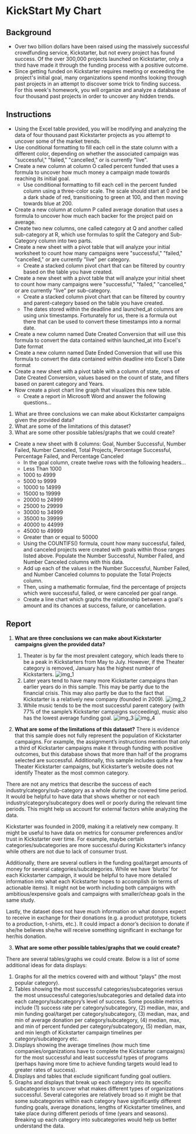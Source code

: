 # KickStart My Chart
## Background
* Over two billion dollars have been raised using the massively successful crowdfunding service, Kickstarter, but not every project has found success. Of the over 300,000 projects launched on Kickstarter, only a third have made it through the funding process with a positive outcome.
* Since getting funded on Kickstarter requires meeting or exceeding the project's initial goal, many organizations spend months looking through past projects in an attempt to discover some trick to finding success. For this week's homework, you will organize and analyze a database of four thousand past projects in order to uncover any hidden trends.
## Instructions
* Using the Excel table provided, you will be modifying and analyzing the data of four thousand past Kickstarter projects as you attempt to uncover some of the market trends.
* Use conditional formatting to fill each cell in the state column with a different color, depending on whether the associated campaign was "successful," "failed," "cancelled," or is currently "live".
* Create a new column at column O called percent funded that uses a formula to uncover how much money a campaign made towards reaching its initial goal.
  * Use conditional formatting to fill each cell in the percent funded column using a three-color scale. The scale should start at 0 and be a dark shade of red, transitioning to green at 100, and then moving towards blue at 200.
* Create a new column at column P called average donation that uses a formula to uncover how much each backer for the project paid on average.
* Create two new columns, one called category at Q and another called sub-category at R, which use formulas to split the Category and Sub-Category column into two parts.
* Create a new sheet with a pivot table that will analyze your initial worksheet to count how many campaigns were "successful," "failed," "cancelled," or are currently "live" per category.
  * Create a stacked column pivot chart that can be filtered by country based on the table you have created.
* Create a new sheet with a pivot table that will analyze your initial sheet to count how many campaigns were "successful," "failed," "cancelled," or are currently "live" per sub-category.
  * Create a stacked column pivot chart that can be filtered by country and parent-category based on the table you have created.
  * The dates stored within the deadline and launched_at columns are using unix timestamps. Fortunately for us, there is a formula out there that can be used to convert these timestamps into a normal date.
* Create a new column named Date Created Conversion that will use this formula to convert the data contained within launched_at into Excel's Date format
* Create a new column named Date Ended Conversion that will use this formula to convert the data contained within deadline into Excel's Date format
* Create a new sheet with a pivot table with a column of state, rows of Date Created Conversion, values based on the count of state, and filters based on parent category and Years.
* Now create a pivot chart line graph that visualizes this new table.
  * Create a report in Microsoft Word and answer the following questions...
1. What are three conclusions we can make about Kickstarter campaigns given the provided data?
2. What are some of the limitations of this dataset?
3. What are some other possible tables/graphs that we could create?
* Create a new sheet with 8 columns: Goal, Number Successful, Number Failed, Number Canceled, Total Projects, Percentage Successful, Percentage Failed, and Percentage Canceled
  * In the goal column, create twelve rows with the following headers...
  * Less Than 1000
  * 1000 to 4999
  * 5000 to 9999
  * 10000 to 14999
  * 15000 to 19999
  * 20000 to 24999
  * 25000 to 29999
  * 30000 to 34999
  * 35000 to 39999
  * 40000 to 44999
  * 45000 to 49999
  * Greater than or equal to 50000
  * Using the COUNTIFS() formula, count how many successful, failed, and canceled projects were created with goals within those ranges listed above. Populate the Number Successful, Number Failed, and Number Canceled columns with this data.
  * Add up each of the values in the Number Successful, Number Failed, and Number Canceled columns to populate the Total Projects column.
  * Then, using a mathematic formulae, find the percentage of projects which were successful, failed, or were canceled per goal range.
  * Create a line chart which graphs the relationship between a goal's amount and its chances at success, failure, or cancellation.
## Report
1. **What are three conclusions we can make about Kickstarter campaigns given the provided data?**
   
   1. Theater is by far the most prevalent category, which leads there to be a peak in Kickstarters from May to July. However, if the Theater category is removed, January has the highest number of Kickstarters.
   ![img_1](https://user-images.githubusercontent.com/43838442/53138910-bc998b80-353c-11e9-830c-a91e223d93ea.png)
   2. Later years tend to have many more Kickstarter campaigns than earlier years do in this sample. This may be partly due to the financial crisis. This may also partly be due to the fact that Kickstarter is a relatively new company (founded in 2009).
   ![img_2](https://user-images.githubusercontent.com/43838442/53138991-01252700-353d-11e9-8a03-deb204ee8ea0.png)
   3. While music tends to be the most successful parent category (with 77% of the sample’s Kickstarter campaigns succeeding), music also has the lowest average funding goal.
   ![img_3](https://user-images.githubusercontent.com/43838442/53139090-5d884680-353d-11e9-82be-0bb6a331b8a3.png)
   ![img_4](https://user-images.githubusercontent.com/43838442/53139095-5feaa080-353d-11e9-9a82-6ec32c877be6.png)
2. **What are some of the limitations of this dataset?**
 There is evidence that this sample does not fully represent the population of Kickstarter campaigns. For example, the assignment’s instructions mention that only a third of Kickstarter campaigns make it through funding with positive outcomes, but this database shows that more than half of the programs selected are successful. Additionally, this sample includes quite a few Theater Kickstarter campaigns, but Kickstarter’s website does not identify Theater as the most common category.

There are not any metrics that describe the success of each industry/category/sub-category as a whole during the covered time period. It would be helpful to have data that shows whether or not each industry/category/subcategory does well or poorly during the relevant time periods. This might help us account for external factors while analyzing the data.

Kickstarter was founded in 2009, making it a relatively new company. It might be useful to have data on metrics for consumer preferences and/or trust in Kickstarter over time. For example, maybe certain categories/subcategories are more successful during Kickstarter’s infancy while others are not due to lack of consumer trust.

Additionally, there are several outliers in the funding goal/target amounts of money for several categories/subcategories. While we have ‘blurbs’ for each Kickstarter campaign, it would be helpful to have more detailed information into what each Kickstarter hopes to accomplish (in terms of actionable items). It might not be worth including both campaigns with ambitious/expensive goals and campaigns with smaller/cheap goals in the same study.

Lastly, the dataset does not have much information on what donors expect to receive in exchange for their donations (e.g. a product prototype, tickets to a production, t-shirts, etc.). It could impact a donor’s decision to donate if she/he believes she/he will receive something significant in exchange for her/his donation.
  
3. **What are some other possible tables/graphs that we could create?**

There are several tables/graphs we could create. Below is a list of some additional ideas for data displays:
1. Graphs for all the metrics covered with and without “plays” (the most popular category).
2.	Tables showing the most successful categories/subcategories versus the most unsuccessful categories/subcategories and detailed data into each category/subcategory’s level of success. Some possible metrics include (1) success rate per category/subcategory, (2) median, max, and min funding goal/target per category/subcategory, (3) median, max, and min of average donation per category/subcategory, (4) median, max, and min of percent funded per category/subcategory, (5) median, max, and min length of Kickstarter campaign timelines per category/subcategory etc.
3.	Displays showing the average timelines (how much time companies/organizations have to complete the Kickstarter campaigns) for the most successful and least successful types of programs (perhaps having more time to achieve funding targets would lead to greater rates of success).
4.	Displays and tables that exclude significant funding goal outliers.
5.	Graphs and displays that break up each category into its specific subcategories to uncover what makes different types of organizations successful. Several categories are relatively broad so it might be that some subcategories within each category have significantly different funding goals, average donations, lengths of Kickstarter timelines, and take place during different periods of time (years and seasons). Breaking up each category into subcategories would help us better understand the data.
